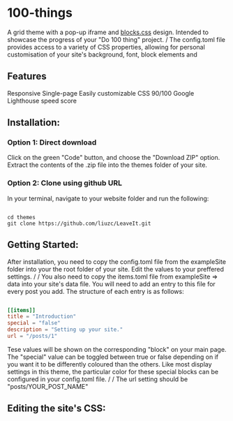 # 100-things

A grid theme with a pop-up iframe and [blocks.css](https://thesephist.github.io/blocks.css/) design. Intended to showcase the progress of your "Do 100 thing" project. 
/
The config.toml file provides access to a variety of CSS properties, allowing for personal customisation of your site's background, font, block elements and 

## Features
Responsive
Single-page
Easily customizable CSS
90/100 Google Lighthouse speed score 


## Installation:

### Option 1: Direct download 

Click on the green "Code" button, and choose the "Download ZIP" option. Extract the contents of the .zip file into the themes folder of your site.

### Option 2: Clone using github URL

In your terminal, navigate to your website folder and run the following:

```

cd themes
git clone https://github.com/liuzc/LeaveIt.git

```


## Getting Started:

After installation, you need to copy the config.toml file from the exampleSite folder into your the root folder of your site. Edit the values to your preffered settings.
/
/
You also need to copy the items.toml file from exampleSite => data into your site's data file. You will need to add an entry to this file for every post you add. The structure of each entry is as follows:

```toml

[[items]]
title = "Introduction"  
special = "false"
description = "Setting up your site."
url = "/posts/1"

```
Tese values will be shown on the corresponding "block" on your main page. The "special" value can be toggled between true or false depending on if you want it to be differently coloured than the others. Like most display settings in this theme, the particular color for these special blocks can be configured in your config.toml file. 
/
/
The url setting should be "posts/YOUR_POST_NAME"

## Editing the site's CSS:


